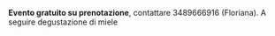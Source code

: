**Evento gratuito su prenotazione**, contattare 3489666916 (Floriana). A seguire degustazione di miele
